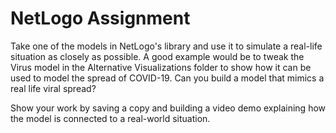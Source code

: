# NetLogo Assignment

Take one of the models in NetLogo's library and use it to simulate a real-life situation as closely as possible. A good example would be to tweak the Virus model in the Alternative Visualizations folder to show how it can be used to model the spread of COVID-19. Can you build a model that mimics a real life viral spread?

Show your work by saving a copy and building a video demo explaining how the model is connected to a real-world situation.

